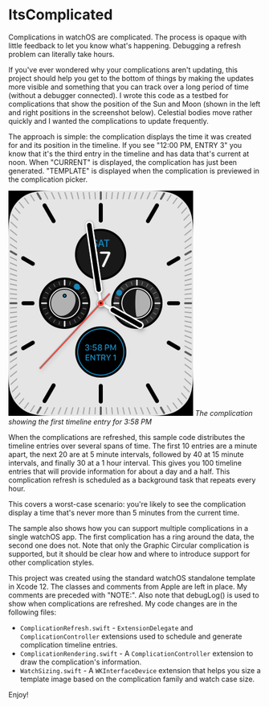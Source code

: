 # ItsComplicated

Complications in watchOS are complicated. The process is opaque with little feedback to let you know what's happening. Debugging a refresh problem can literally take hours.

If you've ever wondered why your complications aren't updating, this project should help you get to the bottom of things by making the updates more visible and something that you can track over a long period of time (without a debugger connected). I wrote this code as a testbed for complications that show the position of the Sun and Moon (shown in the left and right positions in the screenshot below). Celestial bodies move rather quickly and I wanted the complications to update frequently.

The approach is simple: the complication displays the time it was created for and its position in the timeline. If you see "12:00 PM, ENTRY 3" you know that it's the third entry in the timeline and has data that's current at noon. When "CURRENT" is displayed, the complication has just been generated. "TEMPLATE" is displayed when the complication is previewed in the complication picker.

![Screenshot of complication with time and entry number displayed](Screenshot.png)
_The complication showing the first timeline entry for 3:58 PM_

When the complications are refreshed, this sample code distributes the timeline entries over several spans of time. The first 10 entries are a minute apart, the next 20 are at 5 minute intervals, followed by 40 at 15 minute intervals, and finally 30 at a 1 hour interval. This gives you 100 timeline entries that will provide information for about a day and a half. This complication refresh is scheduled as a background task that repeats every hour.

This covers a worst-case scenario: you're likely to see the complication display a time that's never more than 5 minutes from the current time.

The sample also shows how you can support multiple complications in a single watchOS app. The first complication has a ring around the data, the second one does not. Note that only the Graphic Circular complication is supported, but it should be clear how and where to introduce support for other complication styles.

This project was created using the standard watchOS standalone template in Xcode 12. The classes and comments from Apple are left in place. My comments are preceded with "NOTE:". Also note that debugLog() is used to show when complications are refreshed. My code changes are in the following files:

* `ComplicationRefresh.swift` - `ExtensionDelegate` and `ComplicationController` extensions used to schedule and generate complication timeline entries.
* `ComplicationRendering.swift` - A `ComplicationController` extension to draw the complication's information.
* `WatchSizing.swift` - A `WKInterfaceDevice` extension that helps you size a template image based on the complication family and watch case size.

Enjoy!

